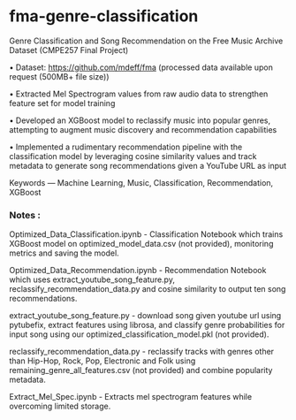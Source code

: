 # fma-genre-classification
Genre Classification and Song Recommendation on the Free Music Archive Dataset (CMPE257 Final Project)

• Dataset: https://github.com/mdeff/fma (processed data available upon request (500MB+ file size))

• Extracted Mel Spectrogram values from raw audio data to strengthen feature set for model training

• Developed an XGBoost model to reclassify music into popular genres, attempting to augment music discovery and recommendation capabilities

• Implemented a rudimentary recommendation pipeline with the classification model by leveraging cosine similarity values and track metadata to generate song recommendations given a YouTube URL as input

Keywords — Machine Learning, Music, Classification, Recommendation, XGBoost

### Notes : 

Optimized_Data_Classification.ipynb - Classification Notebook which trains XGBoost model on optimized_model_data.csv (not provided), monitoring metrics and saving the model.

Optimized_Data_Recommendation.ipynb - Recommendation Notebook which uses extract_youtube_song_feature.py, reclassify_recommendation_data.py and cosine similarity to output ten song recommendations.

extract_youtube_song_feature.py - download song given youtube url using pytubefix, extract features using librosa, and classify genre probabilities for input song using our optimized_classification_model.pkl (not provided).
        
reclassify_recommendation_data.py - reclassify tracks with genres other than Hip-Hop, Rock, Pop, Electronic and Folk using remaining_genre_all_features.csv (not provided) and combine popularity metadata.

Extract_Mel_Spec.ipynb - Extracts mel spectrogram features while overcoming limited storage.
